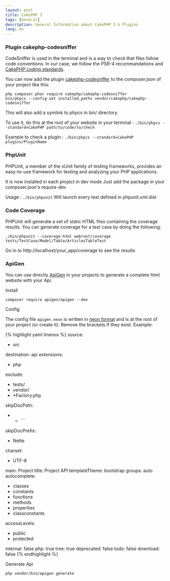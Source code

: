 ```yaml
---
layout: post
title: CakePHP 3
tags: [General]
description: General Information about CakePHP 3 & Plugins
lang: en
---
```


### Plugin cakephp-codesniffer

CodeSniffer is used in the terminal and is a way to check that files
follow code conventions. In our case, we follow the PSR-4 recommandations and [CakePHP coding standards](http://book.cakephp.org/3.0/en/contributing/cakephp-coding-conventions.html).

You can now add the plugin [cakephp-codesniffer](https://github.com/cakephp/cakephp-codesniffer) to the composer.json of your project like this:

    php composer.phar require cakephp/cakephp-codesniffer
    bin/phpcs --config-set installed_paths vendor/cakephp/cakephp-codesniffer

This will also add a symlink to phpcs in bin/ directory.

To use it, do this at the root of your website in your terminal : `./bin/phpcs --standard=CakePHP path/to/code/to/check`

Example to check a plugin : `./bin/phpcs --standard=CakePHP plugins/PluginName`

### PhpUnit

PHPUnit, a member of the xUnit family of testing frameworks, provides an easy-to-use framework for testing and analyzing your PHP applications.

It is now installed in each project in dev mode
Just add the package in your composer.json's require-dev

Usage : `./bin/phpunit`
Will launch every test defined in phpunit.xml.dist

### Code Coverage

PHPUnit will generate a set of static HTML files containing the coverage results. You can generate coverage for a test case by doing the following:

	./bin/phpunit --coverage-html webroot/coverage tests/TestCase/Model/Table/ArticlesTableTest

Go in to http://localhost/your_app/coverage to see the results

### ApiGen

You can use directly [ApiGen](https://github.com/apigen/apigen) in your projects to generate a complete html website with your Api.

Install

    composer require apigen/apigen --dev

Config

The config file `apigen.neon` is written in [neon format](http://ne-on.org) and is at the root of your project (or create it). Remove the brackets if they exist. Example:

{% highlight yaml linenos %}
source:
  - src

destination: api
extensions:
  - php

exclude:
  - tests/
  - vendor/
  - *Factory.php

skipDocPath:
  - * <mask>```

skipDocPrefix:
  - Nette

charset:
  - UTF-8

main: Project
title: Project API
templateTheme: bootstrap
groups: auto
autocomplete:
  - classes
  - constants
  - functions
  - methods
  - properties
  - classconstants

accessLevels:
  - public
  - protected

internal: false
php: true
tree: true
deprecated: false
todo: false
download: false
{% endhighlight %}


Generate Api

    php vendor/bin/apigen generate
